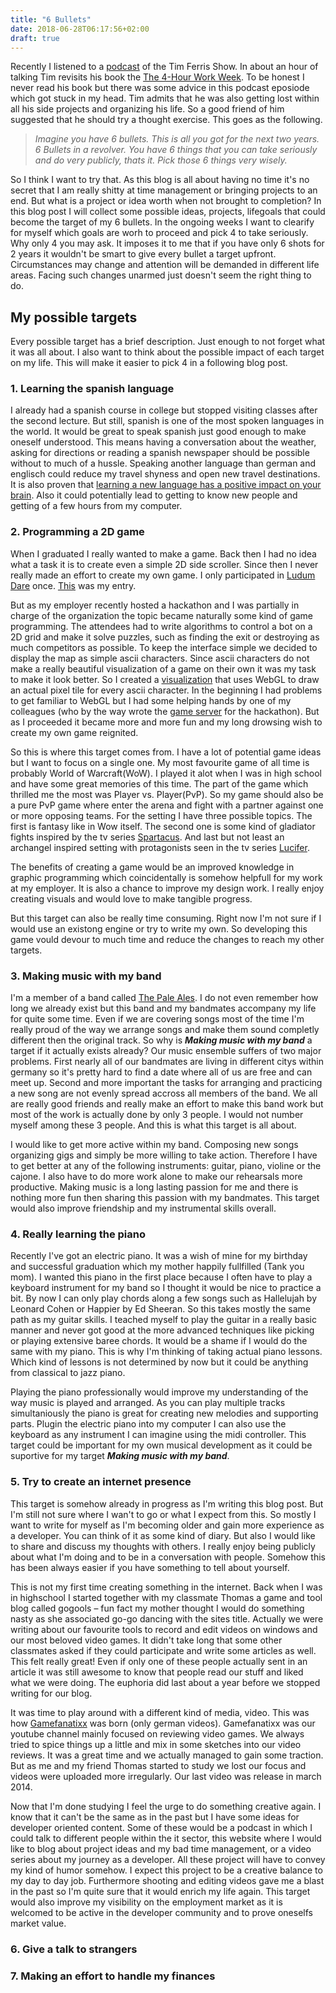 ```yaml
---
title: "6 Bullets"
date: 2018-06-28T06:17:56+02:00
draft: true
---
```


Recently I listened to a [podcast][1] of the Tim Ferris Show. In about an hour of
talking Tim revisits his book the [The 4-Hour Work Week][2]. To be honest I never read his book but there was some advice in this podcast eposiode which got stuck in my head.
Tim admits that he was also getting lost within all his side projects and organizing his life. So a good friend of him suggested that he should try a thought exercise. This goes as the following.

> *Imagine you have 6 bullets. This is all you got for the next two years. 6 Bullets in a revolver. You have 6 things that you can take seriously and do very publicly, thats it. Pick those 6 things very wisely.*

So I think I want to try that. As this blog is all about having no time it's no secret that I am really shitty at time management or bringing projects to an end. But what is a project or idea worth when not brought to completion? In this blog post I will collect some possible ideas, projects, lifegoals that could become the target of my 6 bullets. In the ongoing weeks I want to clearify for myself which goals are worh to proceed and pick 4 to take seriously. Why only 4 you may ask. It imposes it to me that if you have only 6 shots for 2 years it wouldn't be smart to give every bullet a target upfront. Circumstances may change and attention will be demanded in different life areas. Facing such changes unarmed just doesn't seem the right thing to do.

## My possible targets

Every possible target has a brief description. Just enough to not forget what it was all about. I also want to think about the possible impact of each target on my life. This will make it easier to pick 4 in a following blog post.

### 1. Learning the spanish language
I already had a spanish course in college but stopped visiting classes after the second lecture. But still, spanish is one of the most spoken languages in the world. It would be great to speak spanish just good enough to make oneself understood. This means having a conversation about the weather, asking for directions or reading a spanish newspaper should be possible without to much of a hussle. Speaking another language than german and englisch could reduce my travel shyness and open new travel destinations. It is also proven that [learning a new language has a positive impact on your brain][3]. Also it could potentially lead to getting to know new people and getting of a few hours from my computer.

### 2. Programming a 2D game
When I graduated I really wanted to make a game. Back then I had no idea what a task it is to create even a simple 2D side scroller. Since then I never really made an effort to create my own game. I only participated in [Ludum Dare][4] once. [This][5] was my entry. 

But as my employer recently hosted a hackathon and I was partially in charge of the organization the topic became naturally some kind of game programming.
The attendees had to write algorithms to control a bot on a 2D grid and make it solve puzzles, such as finding the exit or destroying as much competitors as possible. To keep the interface simple we decided to display the map as simple ascii characters. Since ascii characters do not make a really beautiful visualization of a game on their own it was my task to make it look better. So I created a [visualization][6] that uses WebGL to draw an actual pixel tile for every ascii character. In the beginning I had problems to get familiar to WebGL but I had some helping hands by one of my colleagues (who by the way wrote the [game server][7] for the hackathon).
But as I proceeded it became more and more fun and my long drowsing wish to create my own game reignited.

So this is where this target comes from. I have a lot of potential game ideas but I want to focus on a single one. My most favourite game of all time is probably World of Warcraft(WoW). I played it alot when I was in high school and have some great memories of this time. The part of the game which thrilled me the most was Player vs. Player(PvP). So my game should also be a pure PvP game where enter the arena and fight with a partner against one or more opposing teams. For the setting I have three possible topics. The first is fantasy like in Wow itself. The second one is some kind of gladiator fights inspired by the tv series [Spartacus][8]. And last but not least an archangel inspired setting with protagonists seen in the tv series [Lucifer][9].

The benefits of creating a game would be an improved knowledge in graphic programming which coincidentally is somehow helpfull for my work at my employer. It is also a chance to improve my design work. I really enjoy creating visuals and would love to make tangible progress.

But this target can also be really time consuming. Right now I'm not sure if I would use an existong engine or try to write my own. So developing this game vould devour to much time and reduce the changes to reach my other targets.

### 3. Making music with my band
I'm a member of a band called [The Pale Ales][10]. I do not even remember how long we already exist but this band and my bandmates accompany my life for quite some time. Even if we are covering songs most of the time I'm really proud of the way we arrange songs and make them sound completly different then the original track. So why is ***Making music with my band*** a target if it actually exists already? Our music ensemble suffers of two major problems. First nearly all of our bandmates are living in different citys within germany so it's pretty hard to find a date where all of us are free and can meet up. Second and more important the tasks for arranging and practicing a new song are not evenly spread accross all members of the band. We all are really good friends and really make an effort to make this band work but most of the work is actually done by only 3 people. I would not number myself among these 3 people. And this is what this target is all about.

I would like to get more active within my band. Composing new songs organizing gigs and simply be more willing to take action. Therefore I have to get better at any of the following instruments: guitar, piano, violine or the cajone. I also have to do more work alone to make our rehearsals more productive. 
Making music is a long lasting passion for me and there is nothing more fun then sharing this passion with my bandmates. This target would also improve friendship and my instrumental skills overall.

### 4. Really learning the piano
Recently I've got an electric piano. It was a wish of mine for my birthday and successful graduation which my mother happily fullfilled (Tank you mom). I wanted this piano in the first place because I often have to play a keyboard instrument for my band so I thought it would be nice to practice a bit. By now I can only play chords along a few songs such as Hallelujah by Leonard Cohen or Happier by Ed Sheeran. So this takes mostly the same path as my guitar skills. I teached myself to play the guitar in a really basic manner and never got good at the more advanced techniques like picking or playing extensive baree chords. 
It would be a shame if I would do the same with my piano. This is why I'm thinking of taking actual piano lessons. Which kind of lessons is not determined by now but it could be anything from classical to jazz piano.

Playing the piano professionally would improve my understanding of the way music is played and arranged. As you can play multiple tracks simultaniously the piano is great for creating new melodies and supporting parts. Plugin the electric piano into my computer I can also use the keyboard as any instrument I can imagine using the midi controller. This target could be important for my own musical development as it could be suportive for my target ***Making music with my band***. 

### 5. Try to create an internet presence
This target is somehow already in progress as I'm writing this blog post. But I'm still not sure where I wan't to go or what I expect from this. So mostly I want to write for myself as I'm becoming older and gain more experience as a developer. You can think of it as some kind of diary. But also I would like to share and discuss my thoughts with others. I really enjoy being publicly about what I'm doing and to be in a conversation with people. Somehow this has been always easier if you have something to tell about yourself. 

This is not my first time creating something in the internet. Back when I was in highschool I started together with my classmate Thomas a game and tool blog called gogools – fun fact my mother thought I would do something nasty as she associated go-go dancing with the sites title. Actually we were writing about our favourite tools to record and edit videos on windows and our most beloved video games. It didn't take long that some other classmates asked if they could participate and write some articles as well. This felt really great! Even if only one of these people actually sent in an article it was still awesome to know that people read our stuff and liked what we were doing. The euphoria did last about a year before we stopped writing for our blog.

It was time to play around with a different kind of media, video. This was how [Gamefanatixx][11] was born (only german videos). Gamefanatixx was our youtube channel mainly focused on reviewing video games. We always tried to spice things up a little and mix in some sketches into our video reviews. It was a great time and we actually managed to gain some traction. But as me and my friend Thomas started to study we lost our focus and videos were uploaded more irregularly. Our last video was release in march 2014. 

Now that I'm done studying I feel the urge to do something creative again. I know that it can't be the same as in the past but I have some ideas for developer oriented content. Some of these would be a podcast in which I could talk to different people within the it sector, this website where I would like to blog about project ideas and my bad time management, or a video series about my journey as a developer. All these project will have to convey my kind of humor somehow. 
I expect this project to be a creative balance to my day to day job. Furthermore shooting and editing videos gave me a blast in the past so I'm quite sure that it would enrich my life again. This target would also improve my visibility on the employment market as it is welcomed to be active in the developer community and to prove oneselfs market value.

### 6. Give a talk to strangers

### 7. Making an effort to handle my finances


[1]: https://tim.blog/2018/02/02/the-4-hour-workweek-revisited/
[2]: https://www.amazon.de/4-Hour-Work-Week-Escape-Anywhere/dp/0091929113/ref=sr_1_1?ie=UTF8&qid=1530159808&sr=8-1&keywords=4+hour+workweek
[3]: https://www.theguardian.com/education/2014/sep/04/what-happens-to-the-brain-language-learning
[4]: https://ldjam.com/
[5]: http://notimeforthat.org/LudumDare34/
[6]: https://github.com/ChristianNorbertBraun/bots_replay
[7]: https://github.com/markusfisch/bots
[8]: https://en.wikipedia.org/wiki/Spartacus_(TV_series)
[9]: https://en.wikipedia.org/wiki/Lucifer_(TV_series)
[10]: http://thepaleales.com/
[11]: https://www.youtube.com/watch?v=4XMalqPWAUg